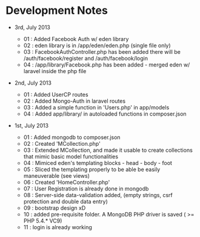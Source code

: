 # Development Notes

* 3rd, July 2013
	* 01 : Added Facebook Auth w/ eden library
	* 02 : eden library is in /app/eden/eden.php (single file only)
	* 03 : FacebookAuthController.php has been added there will be /auth/facebook/register and /auth/facebook/login
	* 04 : /app/library/Facebook.php has been added  - merged eden w/ laravel inside the php file
	
* 2nd, July 2013
	* 01 : Added UserCP routes
	* 02 : Added Mongo-Auth in laravel routes
	* 03 : Added a simple function in 'Users.php' in app/models
	* 04 : Added app/library/ in autoloaded functions in composer.json
* 1st, July 2013
	* 01 : Added mongodb to composer.json
	* 02 : Created 'MCollection.php'
	* 03 : Extended MCollection, and made it usable to create collections that mimic basic model functionalities
	* 04 : Mimiced eden's templating blocks - head - body - foot
	* 05 : Sliced the templating properly to be able be easily maneuverable (see views)
	* 06 : Created 'HomeController.php'
	* 07 : User Registration is already done in mongodb
	* 08 : Server-side data-validation added, (empty strings, csrf protection and double data entry)
	* 09 : bootstrap design xD
	* 10 : added pre-requisite folder. A MongoDB PHP driver is saved ( >= PHP 5.4.* VC9)
	* 11 : login is already working